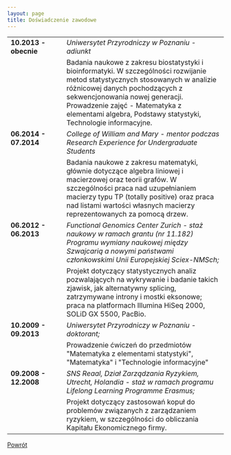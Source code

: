 ```yaml
---
layout: page
title: Doświadczenie zawodowe
---
```


<style type="text/css">
.tg  {border-collapse:collapse;border-spacing:0;border-color:#ccc;border:none}
.tg td{overflow:hidden;word-break:normal}
.tg th{overflow:hidden;word-break:normal}
.tg .tg-9hbo{font-weight:bold;vertical-align:top}
.tg .tg-yw4l{vertical-align:top;text-align:left}
.tg .tg-yw4i{vertical-align:top;text-align:left;font-style:italic}
</style>
<table class="tg">
<col width="130">
  <tr>
    <td class="tg-9hbo">10.2013 - obecnie</td>
    <td class="tg-yw4i">Uniwersytet Przyrodniczy w Poznaniu - adiunkt</td>
  </tr>
  <tr>
    <td class="tg-yw4l"></td>
    <td class="tg-yw4l">Badania naukowe z zakresu biostatystyki i bioinformatyki. W szczególności rozwijanie metod statystycznych stosowanych w analizie różnicowej danych pochodzących z sekwencjonowania nowej generacji.<br>
Prowadzenie zajęć - Matematyka z elementami algebra, Podstawy statystyki, Technologie informacyjne. </td>
  </tr>
  <tr>
    <td class="tg-9hbo">06.2014 - 07.2014</td>	
    <td class="tg-yw4i">College of William and Mary - mentor podczas Research Experience for Undergraduate Students</td>
  </tr>  
  <tr>
    <td class="tg-yw4l"></td>
    <td class="tg-yw4l">Badania naukowe z zakresu matematyki, głównie dotyczące algebra liniowej i macierzowej oraz teorii grafów. W szczególności praca nad uzupełnianiem macierzy typu TP (totally positive) oraz praca nad listami wartości własnych macierzy reprezentowanych za pomocą drzew.</td>
  </tr>
  <tr>
    <td class="tg-9hbo">06.2012 - 06.2013</td>	
    <td class="tg-yw4i">Functional Genomics Center Zurich - staż naukowy w ramach grantu (nr 11.182) Programu wymiany naukowej między Szwajcarią a nowymi państwami członkowskimi Unii Europejskiej Sciex-NMSch;</td>
  </tr>  
  <tr>
    <td class="tg-yw4l"></td>
    <td class="tg-yw4l">Projekt dotyczący statystycznych analiz pozwalających na wykrywanie i badanie takich zjawisk, jak alternatywny splicing, zatrzymywane introny i mostki eksonowe; praca na platformach Illumina HiSeq 2000, SOLiD GX 5500, PacBio.</td>
  </tr>
  <tr>
    <td class="tg-9hbo">10.2009 - 09.2013</td>	
    <td class="tg-yw4i">Uniwersytet Przyrodniczy w Poznaniu - doktorant;</td>
  </tr>  
  <tr>
    <td class="tg-yw4l"></td>
    <td class="tg-yw4l">Prowadzenie ćwiczeń do przedmiotów "Matematyka z elementami statystyki", "Matematyka" i "Technologie informacyjne"</td>
  </tr>
  <tr>
    <td class="tg-9hbo">09.2008 - 12.2008</td>	
    <td class="tg-yw4i">SNS Reaal, Dział Zarządzania Ryzykiem, Utrecht, Holandia - staż w ramach programu Lifelong Learning Programme Erasmus;</td>
  </tr>  
  <tr>
    <td class="tg-yw4l"></td>
    <td class="tg-yw4l">Projekt dotyczący zastosowań kopuł do problemów związanych z zarządzaniem ryzykiem, w szczególności do obliczania Kapitału Ekonomicznego firmy.</td>
  </tr>
</table>

[Powrót](/cv)
